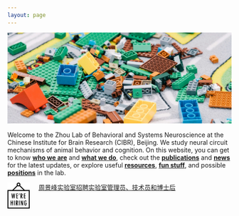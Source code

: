 ```yaml
---
layout: page
---
```



  <p align="center">
  <img width="800" src="/assets/lego_blocks_strip.jpg">
  </p>

Welcome to the Zhou Lab of Behavioral and Systems Neuroscience at the Chinese Institute for Brain Research (CIBR), Beijing. We study neural circuit mechanisms of animal behavior and cognition. On this website, you can get to know [**who we are**](People.md) and [**what we do**](Research.md), check out the [**publications**](Publications.md) and [**news**](News.md) for the latest updates, or explore useful [**resources**](Resources.md), [**fun stuff**](Fun.md), and possible [**positions**](Join.md) in the lab.

<img align="left" width="50" style="margin-right:20px" src="/assets/hiring_icon.png" />

[周景峰实验室招聘实验室管理员、技术员和博士后](hiring.md)

<br clear="left" />
